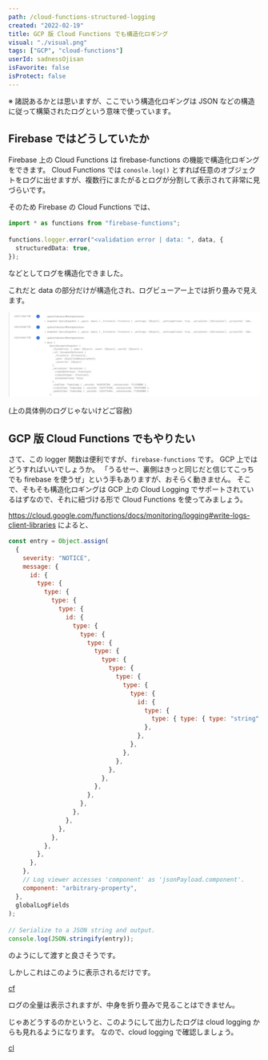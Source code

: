 ```yaml
---
path: /cloud-functions-structured-logging
created: "2022-02-19"
title: GCP 版 Cloud Functions でも構造化ロギング
visual: "./visual.png"
tags: ["GCP", "cloud-functions"]
userId: sadnessOjisan
isFavorite: false
isProtect: false
---
```


※ 諸説あるかとは思いますが、ここでいう構造化ロギングは JSON などの構造に従って構築されたログという意味で使っています。

## Firebase ではどうしていたか

Firebase 上の Cloud Functions は firebase-functions の機能で構造化ロギングをできます。
Cloud Functions では `conosle.log()` とすれば任意のオブジェクトをログに出せますが、複数行にまたがるとログが分割して表示されて非常に見づらいです。

そのため Firebase の Cloud Functions では、

```ts
import * as functions from "firebase-functions";

functions.logger.error("<validation error | data: ", data, {
  structuredData: true,
});
```

などとしてログを構造化できました。

これだと data の部分だけが構造化され、ログビューアー上では折り畳みで見えます。

![構造化](./struct.png)

(上の具体例のログじゃないけどご容赦)

## GCP 版 Cloud Functions でもやりたい

さて、この logger 関数は便利ですが、`firebase-functions` です。
GCP 上ではどうすればいいでしょうか。
「うるせー、裏側はきっと同じだと信じてこっちでも firebase を使うぜ」という手もありますが、おそらく動きません。
そこで、そもそも構造化ロギングは GCP 上の Cloud Logging でサポートされているはずなので、それに紐づける形で Cloud Functions を使ってみましょう。

<https://cloud.google.com/functions/docs/monitoring/logging#write-logs-client-libraries> によると、

```js
const entry = Object.assign(
  {
    severity: "NOTICE",
    message: {
      id: {
        type: {
          type: {
            type: {
              type: {
                id: {
                  type: {
                    type: {
                      type: {
                        type: {
                          type: {
                            type: {
                              type: {
                                type: {
                                  type: {
                                    id: {
                                      type: {
                                        type: { type: { type: "string" } },
                                      },
                                    },
                                  },
                                },
                              },
                            },
                          },
                        },
                      },
                    },
                  },
                },
              },
            },
          },
        },
      },
    },
    // Log viewer accesses 'component' as 'jsonPayload.component'.
    component: "arbitrary-property",
  },
  globalLogFields
);

// Serialize to a JSON string and output.
console.log(JSON.stringify(entry));
```

のようにして渡すと良さそうです。

しかしこれはこのように表示されるだけです。

[cf](cf.png)

ログの全量は表示されますが、中身を折り畳みで見ることはできません。

じゃあどうするのかというと、このようにして出力したログは cloud logging からも見れるようになります。
なので、cloud logging で確認しましょう。

[cl](cl.png)
